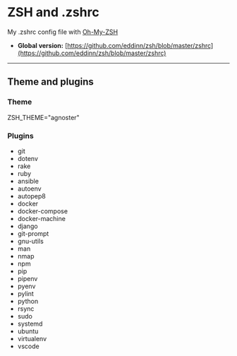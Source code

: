 # ZSH and .zshrc

My .zshrc config file with [Oh-My-ZSH](https://github.com/robbyrussell/oh-my-zsh)

- **Global version:** [https://github.com/eddinn/zsh/blob/master/zshrc](https://github.com/eddinn/zsh/blob/master/zshrc)

---

## Theme and plugins

### Theme

ZSH_THEME="agnoster"

### Plugins

- git
- dotenv
- rake
- ruby
- ansible
- autoenv
- autopep8
- docker
- docker-compose
- docker-machine
- django
- git-prompt
- gnu-utils
- man
- nmap
- npm
- pip
- pipenv
- pyenv
- pylint
- python
- rsync
- sudo
- systemd
- ubuntu
- virtualenv
- vscode
